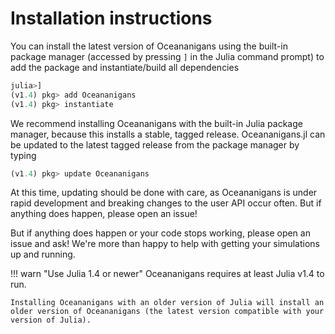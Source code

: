 # Installation instructions
You can install the latest version of Oceananigans using the built-in package manager (accessed by pressing `]` in the
Julia command prompt) to add the package and instantiate/build all dependencies
```julia
julia>]
(v1.4) pkg> add Oceananigans
(v1.4) pkg> instantiate
```
We recommend installing Oceananigans with the built-in Julia package manager, because this installs a stable, tagged
release. Oceananigans.jl can be updated to the latest tagged release from the package manager by typing
```julia
(v1.4) pkg> update Oceananigans
```
At this time, updating should be done with care, as Oceananigans is under rapid development and breaking changes to the user API occur often. But if anything does happen, please open an issue!

But if anything does happen or your code stops working, please open an issue and ask! We're more than happy to help with getting your simulations up and running.

!!! warn "Use Julia 1.4 or newer"
    Oceananigans requires at least Julia v1.4 to run.

    Installing Oceananigans with an older version of Julia will install an older version of Oceananigans (the latest version compatible with your version of Julia).
